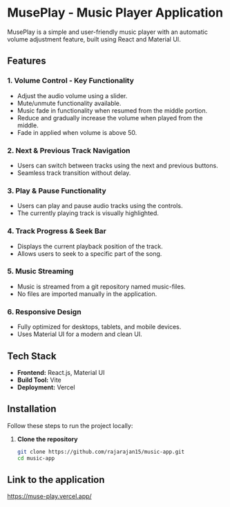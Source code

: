 # MusePlay - Music Player Application

MusePlay is a simple and user-friendly music player with an automatic volume adjustment feature, built using React and Material UI.

## Features

### 1. Volume Control - Key Functionality
- Adjust the audio volume using a slider.  
- Mute/unmute functionality available.
- Music fade in functionality when resumed from the middle portion.
- Reduce and gradually increase the volume when played from the middle.
- Fade in applied when volume is above 50.

### 2. Next & Previous Track Navigation  
- Users can switch between tracks using the next and previous buttons.  
- Seamless track transition without delay.

### 3. Play & Pause Functionality  
- Users can play and pause audio tracks using the controls.  
- The currently playing track is visually highlighted.

### 4. Track Progress & Seek Bar  
- Displays the current playback position of the track.  
- Allows users to seek to a specific part of the song.

### 5. Music Streaming
- Music is streamed from a git repository named music-files.
- No files are imported manually in the application.

### 6. Responsive Design  
- Fully optimized for desktops, tablets, and mobile devices.  
- Uses Material UI for a modern and clean UI.

## Tech Stack

- **Frontend:** React.js, Material UI  
- **Build Tool:** Vite  
- **Deployment:** Vercel  

## Installation

Follow these steps to run the project locally:

1. **Clone the repository**  
   ```sh
   git clone https://github.com/rajarajan15/music-app.git
   cd music-app

## Link to the application

https://muse-play.vercel.app/
